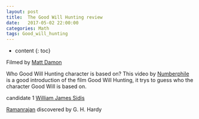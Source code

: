 ```yaml
---
layout: post
title:  The Good Will Hunting review
date:   2017-05-02 22:00:00
categories: Math
tags: Good_will_hunting 
---
```

* content
{: toc}


Filmed by [Matt Damon](https://en.wikipedia.org/wiki/Matt_Damon)



Who Good Will Hunting character is based on?
This video by [Numberphile](https://www.youtube.com/watch?v=SzjdcPbjaR4) is a good introduction of the film Good Will Hunting, it trys to guess who the character Good Will is based on. 


candidate 1
[William James Sidis](https://en.wikipedia.org/wiki/William_James_Sidis)

[Ramanrajan](https://en.wikipedia.org/wiki/Srinivasa_Ramanujan)
discovered by G. H. Hardy



